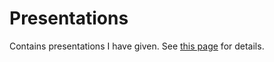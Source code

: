 # Presentations

Contains presentations I have given. See
[this page](https://SteveLane.github.io/Presentations) for details.
